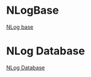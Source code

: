 # NLogBase
[NLog base](https://github.com/b2977053/NLogBase/blob/main/NLog%20base.xml)

# NLog Database
[NLog Database](https://github.com/b2977053/NLogBase/blob/main/NLog%20Database.xml)
